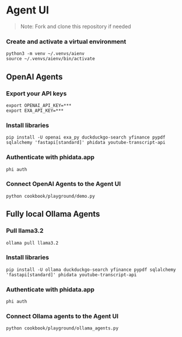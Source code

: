 # Agent UI

> Note: Fork and clone this repository if needed

### Create and activate a virtual environment

```shell
python3 -m venv ~/.venvs/aienv
source ~/.venvs/aienv/bin/activate
```

## OpenAI Agents

### Export your API keys

```shell
export OPENAI_API_KEY=***
export EXA_API_KEY=***
```

### Install libraries

```shell
pip install -U openai exa_py duckduckgo-search yfinance pypdf sqlalchemy 'fastapi[standard]' phidata youtube-transcript-api
```

### Authenticate with phidata.app

```
phi auth
```

### Connect OpenAI Agents to the Agent UI

```shell
python cookbook/playground/demo.py
```

## Fully local Ollama Agents

### Pull llama3.2

```shell
ollama pull llama3.2
```

### Install libraries

```shell
pip install -U ollama duckduckgo-search yfinance pypdf sqlalchemy 'fastapi[standard]' phidata youtube-transcript-api
```

### Authenticate with phidata.app

```
phi auth
```

### Connect Ollama agents to the Agent UI

```shell
python cookbook/playground/ollama_agents.py
```
